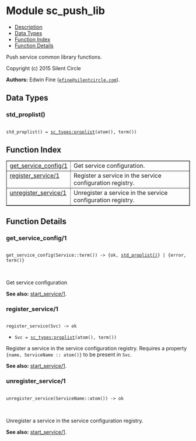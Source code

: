 

# Module sc_push_lib #
* [Description](#description)
* [Data Types](#types)
* [Function Index](#index)
* [Function Details](#functions)

Push service common library functions.

Copyright (c) 2015 Silent Circle

__Authors:__ Edwin Fine ([`efine@silentcircle.com`](mailto:efine@silentcircle.com)).

<a name="types"></a>

## Data Types ##




### <a name="type-std_proplist">std_proplist()</a> ###


<pre><code>
std_proplist() = <a href="sc_types.md#type-proplist">sc_types:proplist</a>(atom(), term())
</code></pre>

<a name="index"></a>

## Function Index ##


<table width="100%" border="1" cellspacing="0" cellpadding="2" summary="function index"><tr><td valign="top"><a href="#get_service_config-1">get_service_config/1</a></td><td>Get service configuration.</td></tr><tr><td valign="top"><a href="#register_service-1">register_service/1</a></td><td>Register a service in the service configuration registry.</td></tr><tr><td valign="top"><a href="#unregister_service-1">unregister_service/1</a></td><td>Unregister a service in the service configuration registry.</td></tr></table>


<a name="functions"></a>

## Function Details ##

<a name="get_service_config-1"></a>

### get_service_config/1 ###

<pre><code>
get_service_config(Service::term()) -&gt; {ok, <a href="#type-std_proplist">std_proplist()</a>} | {error, term()}
</code></pre>
<br />

Get service configuration

__See also:__ [start_service/1](#start_service-1).

<a name="register_service-1"></a>

### register_service/1 ###

<pre><code>
register_service(Svc) -&gt; ok
</code></pre>

<ul class="definitions"><li><code>Svc = <a href="sc_types.md#type-proplist">sc_types:proplist</a>(atom(), term())</code></li></ul>

Register a service in the service configuration registry.
Requires a property `{name, ServiceName :: atom()}` to be present
in `Svc`.

__See also:__ [start_service/1](#start_service-1).

<a name="unregister_service-1"></a>

### unregister_service/1 ###

<pre><code>
unregister_service(ServiceName::atom()) -&gt; ok
</code></pre>
<br />

Unregister a service in the service configuration registry.

__See also:__ [start_service/1](#start_service-1).

